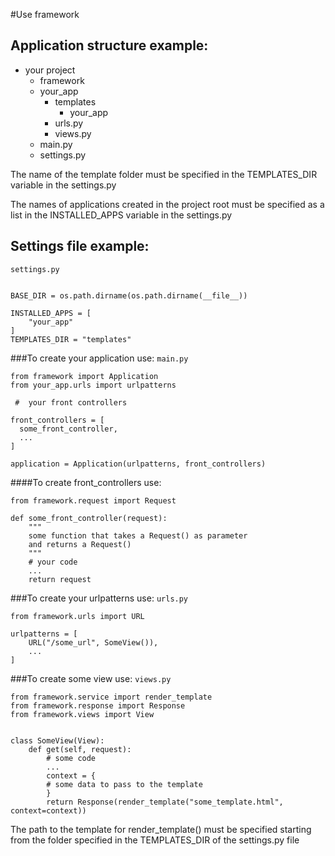 #Use framework

## Application structure example:
- your project
  - framework
  - your_app
    - templates
      - your_app
    - urls.py
    - views.py
  - main.py
  - settings.py


The name of the template folder must be specified 
in the TEMPLATES_DIR variable in the settings.py


The names of applications created in the project root must be specified 
as a list in the INSTALLED_APPS variable in the settings.py
## Settings file example:

`settings.py`
```import os.path

BASE_DIR = os.path.dirname(os.path.dirname(__file__))

INSTALLED_APPS = [
    "your_app"
]
TEMPLATES_DIR = "templates"
```

###To create your application use:
`main.py`
```
from framework import Application
from your_app.urls import urlpatterns

 #  your front controllers
    
front_controllers = [
  some_front_controller,
  ...
]
    
application = Application(urlpatterns, front_controllers)
```
####To create front_controllers use:
```
from framework.request import Request

def some_front_controller(request): 
    """
    some function that takes a Request() as parameter 
    and returns a Request()
    """
    # your code
    ...
    return request
```

###To create your urlpatterns use:
`urls.py`
```
from framework.urls import URL

urlpatterns = [
    URL("/some_url", SomeView()),
    ...
]
```



###To create some view use:
`views.py`
```
from framework.service import render_template
from framework.response import Response
from framework.views import View


class SomeView(View):
    def get(self, request):
        # some code
        ...
        context = {
        # some data to pass to the template
        }
        return Response(render_template("some_template.html", context=context))
```
The path to the template for render_template() must be specified starting from 
the folder specified in the TEMPLATES_DIR of the settings.py file
